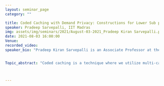 ```yaml
---
layout: seminar_page
category: ""

title: Coded Caching with Demand Privacy: Constructions for Lower Sub packetization and Generalizations
speaker: Pradeep Sarvepalli, IIT Madras
img: assets/img/seminars/2021/August-03-2021_Pradeep Kiran Sarvepalli.png
date: 2021-08-03 16:00:00 
Venue: 
recorded_video: 
speaker_bio: "Pradeep Kiran Sarvepalli is an Associate Professor at the Indian Institute of Technology Madras. He graduated with a PhD in Computer Science from Texas A & M University in 2008. He also holds a Master’s degree in Electrical Engineering from Texas A&M University and a B.Tech. degree in Electrical Engineering from Indian Institute of Technology Madras. He held Post-doctoral Fellowships in the University of British Columbia and Georgia Institute of Technology. He also worked as an IC Design Engineer in Texas Instruments India, Bangalore. His research interests are quantum and classical error correcting codes, quantum cryptography, quantum computation, and coding for distributed storage. "


Topic_abstract: "Coded caching is a technique where we utilize multi-casting opportunities to reduce rate in cached networks. One limitation of coded caching schemes is that they reveal the demands of all users to their peers. In this talk, we consider coded caching schemes that assure privacy for user demands. We focus on reducing sub-packetization in such schemes. For the 2-user, 2-file case, we propose a new linear demand-private scheme with the lowest possible sub packetization. This is done by presenting the scheme explicitly and proving impossibility results under lower sub packetization. We then propose new construction schemes for placement delivery arrays. This includes direct as well as lifting constructions. Coded caching schemes based on these can achieve lower sub packetization. We will also present generalizations of demand private coded caching to various settings.  A new notion of privacy with security is introduced which combines demand privacy and content security; schemes to achieve the same are proposed. Additionally, when only partial privacy is required, we show that sub packetization can be significantly reduced when there are a large number of files. This is joint work with Aravind V R and Andrew Thangaraj. "



---
```


